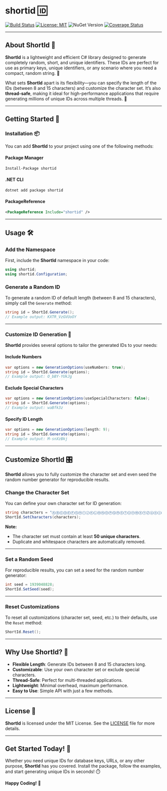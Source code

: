 # shortid 🆔

[![Build Status](https://travis-ci.org/bolorundurowb/shortid.svg?branch=master)](https://travis-ci.org/bolorundurowb/shortid)  [![License: MIT](https://img.shields.io/badge/License-MIT-yellow.svg)](LICENSE)  ![NuGet Version](https://img.shields.io/nuget/v/shortid)  [![Coverage Status](https://coveralls.io/repos/github/bolorundurowb/shortid/badge.svg?branch=master)](https://coveralls.io/github/bolorundurowb/shortid?branch=master)

---

## About ShortId 📜

**ShortId** is a lightweight and efficient C# library designed to generate completely random, short, and unique identifiers. These IDs are perfect for use as primary keys, unique identifiers, or any scenario where you need a compact, random string. 🎯

What sets **ShortId** apart is its flexibility—you can specify the length of the IDs (between 8 and 15 characters) and customize the character set. It’s also **thread-safe**, making it ideal for high-performance applications that require generating millions of unique IDs across multiple threads. 💪

---

## Getting Started 🚀

### Installation 📦

You can add **ShortId** to your project using one of the following methods:

#### **Package Manager**
```cmd
Install-Package shortid
```

#### **.NET CLI**
```bash
dotnet add package shortid
```

#### **PackageReference**
```xml
<PackageReference Include="shortid" />
```

---

## Usage 🛠️

### Add the Namespace
First, include the **ShortId** namespace in your code:
```csharp
using shortid;
using shortid.Configuration;
```

### Generate a Random ID
To generate a random ID of default length (between 8 and 15 characters), simply call the `Generate` method:
```csharp
string id = ShortId.Generate();
// Example output: KXTR_VzGVUoOY
```

---

### Customize ID Generation 🎨

**ShortId** provides several options to tailor the generated IDs to your needs:

#### **Include Numbers**
```csharp
var options = new GenerationOptions(useNumbers: true);
string id = ShortId.Generate(options);
// Example output: O_bBY-YUkJg
```

#### **Exclude Special Characters**
```csharp
var options = new GenerationOptions(useSpecialCharacters: false);
string id = ShortId.Generate(options);
// Example output: waBfk3z
```

#### **Specify ID Length**
```csharp
var options = new GenerationOptions(length: 9);
string id = ShortId.Generate(options);
// Example output: M-snXzBkj
```

---

## Customize ShortId 🎛️

**ShortId** allows you to fully customize the character set and even seed the random number generator for reproducible results.

### Change the Character Set
You can define your own character set for ID generation:
```csharp
string characters = "ⒶⒷⒸⒹⒺⒻⒼⒽⒾⒿⓀⓁⓂⓃⓄⓅⓆⓇⓈⓉⓊⓋⓌⓍⓎⓏⓐⓑⓒⓓⓔⓕⓖⓗⓘⓙⓚⓛⓜⓝⓞⓟⓠⓡⓢⓣⓤⓥⓦⓧⓨⓩ①②③④⑤⑥⑦⑧⑨⑩⑪⑫"; // Custom character set
ShortId.SetCharacters(characters);
```

**Note:**
- The character set must contain at least **50 unique characters**.
- Duplicate and whitespace characters are automatically removed.

---

### Set a Random Seed
For reproducible results, you can set a seed for the random number generator:
```csharp
int seed = 1939048828;
ShortId.SetSeed(seed);
```

---

### Reset Customizations
To reset all customizations (character set, seed, etc.) to their defaults, use the `Reset` method:
```csharp
ShortId.Reset();
```

---

## Why Use ShortId? 🌟

- **Flexible Length**: Generate IDs between 8 and 15 characters long.
- **Customizable**: Use your own character set or exclude special characters.
- **Thread-Safe**: Perfect for multi-threaded applications.
- **Lightweight**: Minimal overhead, maximum performance.
- **Easy to Use**: Simple API with just a few methods.

---

## License 📜

**ShortId** is licensed under the MIT License. See the [LICENSE](LICENSE) file for more details.

---

## Get Started Today! 🎉

Whether you need unique IDs for database keys, URLs, or any other purpose, **ShortId** has you covered. Install the package, follow the examples, and start generating unique IDs in seconds! ⏱️

**Happy Coding!** 🚀